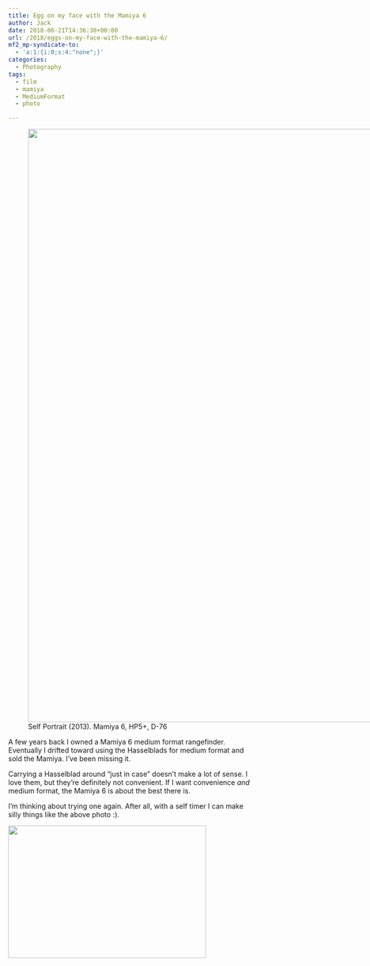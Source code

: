 ```yaml
---
title: Egg on my face with the Mamiya 6
author: Jack
date: 2018-06-21T14:36:38+00:00
url: /2018/eggs-on-my-face-with-the-mamiya-6/
mf2_mp-syndicate-to:
  - 'a:1:{i:0;s:4:"none";}'
categories:
  - Photography
tags:
  - film
  - mamiya
  - MediumFormat
  - photo

---
```

<figure id="attachment_1357" style="width: 1190px" class="wp-caption alignnone"><img class="size-full wp-image-1357" src="/img/2018/06/2018-06-21-eggs-in-eyes.jpg" alt="" width="1190" height="1200" srcset="/img/2018/06/2018-06-21-eggs-in-eyes.jpg 1190w, /img/2018/06/2018-06-21-eggs-in-eyes-150x150.jpg 150w, /img/2018/06/2018-06-21-eggs-in-eyes-298x300.jpg 298w, /img/2018/06/2018-06-21-eggs-in-eyes-768x774.jpg 768w, /img/2018/06/2018-06-21-eggs-in-eyes-1015x1024.jpg 1015w, /img/2018/06/2018-06-21-eggs-in-eyes-694x700.jpg 694w" sizes="(max-width: 1190px) 100vw, 1190px" /><figcaption class="wp-caption-text">Self Portrait (2013). Mamiya 6, HP5+, D-76</figcaption></figure>

A few years back I owned a Mamiya 6 medium format rangefinder. Eventually I drifted toward using the Hasselblads for medium format and sold the Mamiya. I&#8217;ve been missing it.

Carrying a Hasselblad around &#8220;just in case&#8221; doesn&#8217;t make a lot of sense. I love them, but they&#8217;re definitely not convenient. If I want convenience _and_ medium format, the Mamiya 6 is about the best there is.

I&#8217;m thinking about trying one again. After all, with a self timer I can make silly things like the above photo :).

<img class="alignnone size-full wp-image-1362" src="/img/2018/06/2018-06-21_mamiya6.jpg" alt="" width="400" height="268" srcset="/img/2018/06/2018-06-21_mamiya6.jpg 400w, /img/2018/06/2018-06-21_mamiya6-300x201.jpg 300w" sizes="(max-width: 400px) 100vw, 400px" />